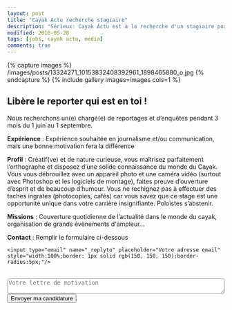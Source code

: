 ```yaml
---
layout: post
title: "Cayak Actu recherche stagiaire"
description: "Sérieux: Cayak Actu est à la recherche d'un stagiaire pour cet été !"
modified: 2016-05-28
tags: [jobs, cayak actu, media]
comments: true
---
```



{% capture images %}
/images/posts/13324271_10153832408392961_1898465880_o.jpg
{% endcapture %}
{% include gallery images=images cols=1 %}


## Libère le reporter qui est en toi !

Nous recherchons un(e) chargé(e) de reportages et d’enquêtes pendant 3 mois du 1 juin au 1 septembre.

**Expérience** : Expérience souhaitée en journalisme et/ou communication, mais une bonne motivation fera la différence

**Profil** :  Créatif(ve) et de nature curieuse, vous maîtrisez parfaitement l’orthographe et disposez d’une solide connaissance du monde du Cayak. Vous vous débrouillez avec un appareil photo et une caméra vidéo (surtout avec Photoshop et les logiciels de montage), faites preuve d’ouverture d’esprit et de beaucoup d’humour. Vous ne rechignez pas à effectuer des taches ingrates (photocopies, cafés) car vous savez que ce stage est une opportunité unique dans votre carrière insignifiante. Poloïstes s’abstenir.

**Missions** : Couverture quotidienne de l’actualité dans le monde du cayak, organisation de grands évènements d'ampleur...

**Contact** : Remplir le formulaire ci-dessous

<div markdown="0">
<form action="https://formspree.io/Cayakactualite@gmail.com"
      method="POST">

    <input type="email" name="_replyto" placeholder="Votre adresse email" style="width:100%;border: 1px solid rgb(150, 150, 150);border-radius:5px;"/>
<br/>
    <input type="hidden" name="_subject" value="Candidature Cayak Actu" />
    <textarea name="message" placeholder="Votre lettre de motivation" style="width:100%;border: 1px solid rgb(150, 150, 150);border-radius:5px;"></textarea>
<br/>
    <input type="hidden" name="_next" value="//www.cayakactu.fr/merci-candidature" />
    <input type="text" name="_gotcha" style="display:none" />
    <input class="btn btn-danger" type="submit" value="Envoyer ma candidature">
</form>
</div>
